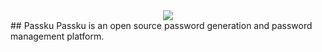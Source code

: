 <center><img src="https://i.resimyukle.xyz/HRH0AR.png" width="%100" /></center>
## Passku
Passku is an open source password generation and password management platform.